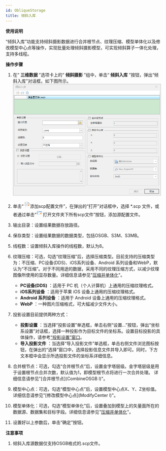 ```yaml
---
id: ObliqueStorage
title: 倾斜入库
---
```

**使用说明**

“倾斜入库”功能支持倾斜摄影数据进行合并根节点、纹理压缩、模型单体化以及修改模型中心点等操作，实现批量处理倾斜摄影模型，可实现倾斜算子一体化处理，支持多线程。

**操作步骤**

  1. 在“ **三维数据** ”选项卡上的“ **倾斜摄影** ”组中，单击“ **倾斜入库** ”按钮，弹出“倾斜入库”对话框，如下图所示。  
![图：“倾斜入库”对话框](../img/ObliqueStorage_dialog.png)   
  
  2. 单击“![](../img/OpenScp.png)添加scp配置文件”，在弹出的“打开”对话框中，选择 *.scp 文件，或者通过单击“![](../img/OpenFileScp.png)打开文件夹下所有scp文件”按钮，添加源配置文件。
  3. 输出目录：设置结果数据存放路径。
  4. 保存类型：设置结果数据的数据类型，包括OSGB、S3M、S3MB。
  5. 线程数：设置倾斜入库操作的线程数，默认为8。
  6. 纹理压缩：可选，勾选“纹理压缩”后，选择压缩类型。目前支持的压缩类型为：不压缩、PC设备(DDS)、iOS系列设备、Android 系列设备和WebP，默认为“不压缩”。对于不同用途的数据，采用不同的纹理压缩方式，以减少纹理图像所使用的显存数量。详细信息请参见"[压缩并单体化](OSGBCompress)"。

     - **PC设备(DDS)** ：适用于 PC 机（个人计算机）上通用的压缩纹理格式。
     - **iOS系列设备** ：适用于苹果 iOS 设备上通用的压缩纹理格式。
     - **Android 系列设备** ：适用于 Android 设备上通用的压缩纹理格式。
     - **WebP** ：一种图片压缩格式，可大幅减少文件大小。

  7. 投影设置目前提供两种方式：
       * **投影设置** ：当选择“投影设置”单选框，单击右侧“设置...”按钮，弹出“坐标系设置”对话框，选择一种投影作为目标文件的坐标系。设置目标投影的具体操作，请参考[“投影设置”窗口](../../../DataProcessing/Projection/PrjCoordSysSettingWin  )。
       * **导入投影文件** ：当选择“导入投影文件”单选框，单击右侧文件浏览图标按钮，在弹出的“选择”窗口中，选择投影信息文件并导入即可。同时，下方文本框中会显示所选投影文件的坐标系详细信息。
  8. 合并根节点：可选，勾选“合并根节点”后，设置金字塔层级。金字塔层级是用于设置根节点合并次数，默认值为1，即模型根节点将进行一次合并处理。 详细信息请参见"[合并根节点](CombineOSGB  l)"。
  9. 模型中心点：可选，勾选“模型中心点”后，设置模型中心点X、Y、Z坐标值。详细信息请参见"[修改模型中心点](ModifyCenter  l)"。
  10. 模型单体化：可选，勾选“模型单体化”后，设置叠加到模型上的矢量面所在的数据源、数据集和目标字段。详细信息请参见"[压缩并单体化](OSGBCompress)"。
  11. 设置好以上参数后，单击“确定”按钮。

**注意事项**

  1. 倾斜入库源数据仅支持OSGB格式的.scp文件。

 

